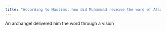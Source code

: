 ```yaml
---
title: "According to Muslims, how did Muhammad receive the word of Allah?"
---
```

An archangel delivered him the word through a vision

